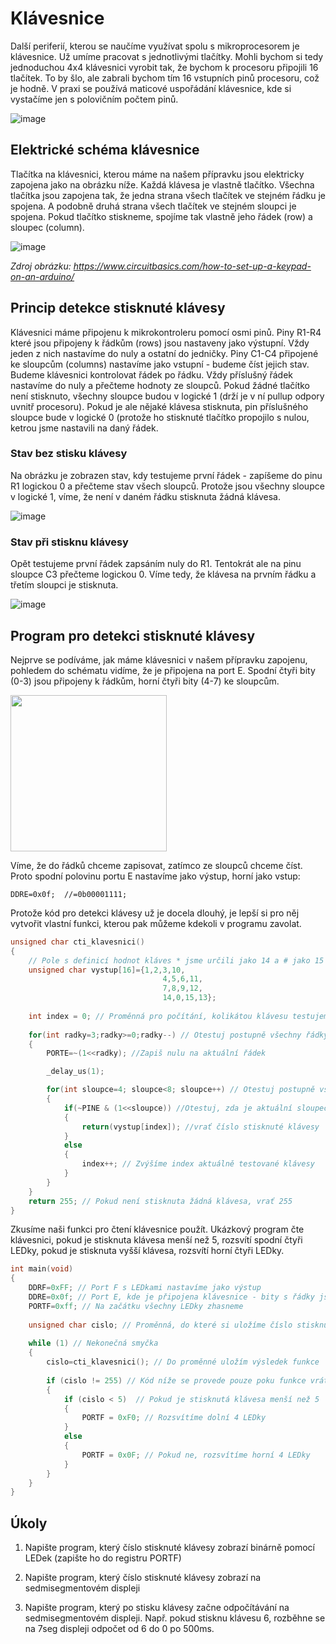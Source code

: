 # Klávesnice

Další periferií, kterou se naučíme využívat spolu s mikroprocesorem je klávesnice. Už umíme pracovat s jednotlivými tlačítky. Mohli bychom si tedy jednoduchou 4x4 klávesnici vyrobit tak, že bychom k procesoru připojili 16 tlačítek. To by šlo, ale zabrali bychom tím 16 vstupních pinů procesoru, což je hodně. V praxi se používá maticové uspořádání klávesnice, kde si vystačíme jen s polovičním počtem pinů.

![image](https://github.com/user-attachments/assets/7f1f2a6a-74f0-4c21-ab8a-52dabbe3db41)

## Elektrické schéma klávesnice
Tlačítka na klávesnici, kterou máme na našem přípravku jsou elektricky zapojena jako na obrázku níže. Každá klávesa je vlastně tlačítko. Všechna tlačítka jsou zapojena tak, že jedna strana všech tlačítek ve stejném řádku je spojena. A podobně druhá strana všech tlačítek ve stejném sloupci je spojena. Pokud tlačítko stiskneme, spojíme tak vlastně jeho řádek (row) a sloupec (column).

![image](https://github.com/user-attachments/assets/0a66df32-db48-4a86-8e6b-3db6a08fab85)

*Zdroj obrázku: https://www.circuitbasics.com/how-to-set-up-a-keypad-on-an-arduino/*

## Princip detekce stisknuté klávesy
Klávesnici máme připojenu k mikrokontroleru pomocí osmi pinů. Piny R1-R4 které jsou připojeny k řádkům (rows) jsou nastaveny jako výstupní. Vždy jeden z nich nastavíme do nuly a ostatní do jedničky. Piny C1-C4 připojené ke sloupcům (columns) nastavíme jako vstupní - budeme číst jejich stav. Budeme klávesnici kontrolovat řádek po řádku. Vždy příslušný řádek nastavíme do nuly a přečteme hodnoty ze sloupců. Pokud žádné tlačítko není stisknuto, všechny sloupce budou v logické 1 (drží je v ní pullup odpory uvnitř procesoru). Pokud je ale nějaké klávesa stisknuta, pin příslušného sloupce bude v logické 0 (protože ho stisknuté tlačítko propojilo s nulou, ketrou jsme nastavili na daný řádek.

### Stav bez stisku klávesy 

Na obrázku je zobrazen stav, kdy testujeme první řádek - zapíšeme do pinu R1 logickou 0 a přečteme stav všech sloupců. Protože jsou všechny sloupce v logické 1, víme, že není v daném řádku stisknuta žádná klávesa.

![image](https://github.com/user-attachments/assets/7c8b29f0-6e94-4dac-a319-7170a987fe7b)


### Stav při stisknu klávesy

Opět testujeme první řádek zapsáním nuly do R1. Tentokrát ale na pinu sloupce C3 přečteme logickou 0. Víme tedy, že klávesa na prvním řádku a třetím sloupci je stisknuta.

![image](https://github.com/user-attachments/assets/a8ab22fb-e91f-460c-a935-10f00090eb9a)


## Program pro detekci stisknuté klávesy

Nejprve se podíváme, jak máme klávesnici v našem přípravku zapojenu, pohledem do schématu vidíme, že je připojena na port E. Spodní čtyři bity (0-3) jsou připojeny k řádkům, horní čtyři bity (4-7) ke sloupcům. 

<img src="https://github.com/user-attachments/assets/0b3bf3f7-2e96-4640-97b6-f54a5a5763b9" width="250"/>

Víme, že do řádků chceme zapisovat, zatímco ze sloupců chceme číst. Proto spodní polovinu portu E nastavíme jako výstup, horní jako vstup:

```DDRE=0x0f;  //=0b00001111; ```


Protože kód pro detekci klávesy už je docela dlouhý, je lepší si pro něj vytvořit vlastní funkci, kterou pak můžeme kdekoli v programu zavolat.

```c
unsigned char cti_klavesnici()
{
	// Pole s definicí hodnot kláves * jsme určili jako 14 a # jako 15
	unsigned char vystup[16]={1,2,3,10, 
                                  4,5,6,11,
                                  7,8,9,12,
                                  14,0,15,13};
							  
	int index = 0; // Proměnná pro počítání, kolikátou klávesu testujeme
	
	for(int radky=3;radky>=0;radky--) // Otestuj postupně všechny řádky
	{
		PORTE=~(1<<radky); //Zapiš nulu na aktuální řádek

		_delay_us(1); 

		for(int sloupce=4; sloupce<8; sloupce++) // Otestuj postupně všechny sloupce
		{
			if(~PINE & (1<<sloupce)) //Otestuj, zda je aktuální sloupec 0
			{
				return(vystup[index]); //vrať číslo stisknuté klávesy
			}
			else
			{
				index++; // Zvýšíme index aktuálně testované klávesy
			}
		}
	}
	return 255; // Pokud není stisknuta žádná klávesa, vrať 255
}
```

Zkusíme naši funkci pro čtení klávesnice použít. Ukázkový program čte klávesnici, pokud je stisknuta klávesa menší než 5, rozsvítí spodní čtyři LEDky, pokud je stisknuta vyšší klávesa, rozsvítí horní čtyři LEDky.

```c
int main(void)
{
	DDRF=0xFF; // Port F s LEDkami nastavíme jako výstup
	DDRE=0x0f; // Port E, kde je připojena klávesnice - bity s řádky jsou výstupy, bity se sloupci vstupy
	PORTF=0xff; // Na začátku všechny LEDky zhasneme
	
	unsigned char cislo; // Proměnná, do které si uložíme číslo stisknuté klávesy
	
	while (1) // Nekonečná smyčka
	{
		cislo=cti_klavesnici(); // Do proměnné uložím výsledek funkce
		
		if (cislo != 255) // Kód níže se provede pouze poku funkce vrátila něco jiného než 255 (pouze pokud je nějaká klávesa stisknutá)
		{ 
			if (cislo < 5)	// Pokud je stisknutá klávesa menší než 5
			{
				PORTF = 0xF0; // Rozsvítíme dolní 4 LEDky
			}
			else
			{
				PORTF = 0x0F; // Pokud ne, rozsvítíme horní 4 LEDky
			}
		}
	}
}
```

## Úkoly

1. Napište program, který číslo stisknuté klávesy zobrazí binárně pomocí LEDek (zapište ho do registru PORTF)
 
2. Napište program, který číslo stisknuté klávesy zobrazí na sedmisegmentovém displeji

3. Napište program, který po stisku klávesy začne odpočítávání na sedmisegmentovém displeji. Např. pokud stisknu klávesu 6, rozběhne se na 7seg displeji odpočet od 6 do 0 po 500ms.


